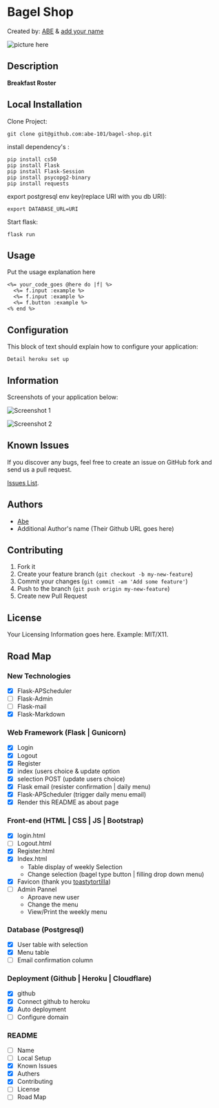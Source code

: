 # Bagel Shop
<!-- If you'd like to use a logo instead uncomment this code and remove the text above this line

  ![Logo](https://github.com/abe-101/bagel-shop/static/logo.png)

-->

Created by: [ABE](https://habet.dev/about) & [add your name](link)

![picture here](https://github.com/abe-101/bagel-shop/static/hompage.png)

## Description
**Breakfast Roster**


## Local Installation


Clone Project:

```console
git clone git@github.com:abe-101/bagel-shop.git
```

install dependency's :

```console
pip install cs50
pip install Flask
pip install Flask-Session
pip install psycopg2-binary
pip install requests
```

export postgresql env key(replace URI with you db URI):

```console
export DATABASE_URL=URI
```

Start flask:
```console
flask run
```


## Usage

Put the usage explanation here

```erb
<%= your_code_goes @here do |f| %>
  <%= f.input :example %>
  <%= f.input :example %>
  <%= f.button :example %>
<% end %>
```


## Configuration

This block of text should explain how to configure your application:

`Detail heroku set up`


## Information

Screenshots of your application below:

![Screenshot 1](http://placekitten.com/400/300)

![Screenshot 2](http://placekitten.com/400/300)



## Known Issues

If you discover any bugs, feel free to create an issue on GitHub fork and
send us a pull request.

[Issues List](https://github.com/abe-101/bagel-shop/issues).

## Authors

* [Abe](https:github.com/abe-101)
* Additional Author's name (Their Github URL goes here)
	

## Contributing

1. Fork it
2. Create your feature branch (`git checkout -b my-new-feature`)
3. Commit your changes (`git commit -am 'Add some feature'`)
4. Push to the branch (`git push origin my-new-feature`)
5. Create new Pull Request


## License

Your Licensing Information goes here. Example: MIT/X11.

## Road Map

### New Technologies
- [x] Flask-APScheduler
- [ ] Flask-Admin
- [ ] Flask-mail
- [x] Flask-Markdown

### Web Framework (Flask | Gunicorn)
- [x] Login
- [x] Logout
- [x] Register
- [x] index (users choice & update option
- [x] selection POST (update users choice)
- [x] Flask email (resister confirmation | daily menu)
- [x] Flask-APScheduler (trigger daily menu email)
- [x] Render this README as about page

### Front-end (HTML | CSS | JS | Bootstrap)
- [x] login.html
- [ ] Logout.html
- [x] Register.html
- [x] Index.html
	* Table display of weekly Selection 
	* Change selection (bagel type button | filling drop down menu)
- [x] Favicon (thank you [toastytortilla](https://github.com/toastytortilla))
- [ ] Admin Pannel
	* Aproave new user
	* Change the menu
	* View/Print the weekly menu


### Database (Postgresql)
- [x] User table with selection
- [x] Menu table
- [ ] Email confirmation column 

### Deployment (Github | Heroku | Cloudflare)
- [x] github
- [x] Connect github to heroku
- [x] Auto deployment
- [ ] Configure domain

### README
- [ ] Name
- [ ] Local Setup
- [x] Known Issues
- [x] Authers
- [x] Contributing
- [ ] License
- [ ] Road Map
